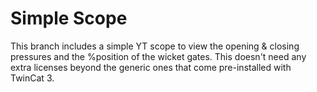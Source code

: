 # Simple Scope
This branch includes a simple YT scope to view the opening & closing pressures and the %position of the wicket gates. This doesn't need any extra licenses beyond the generic ones that come pre-installed with TwinCat 3.
